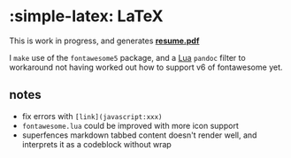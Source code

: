 # :simple-latex: LaTeX

This is work in progress, and generates __[resume.pdf](resume.pdf)__

I `make` use of the `fontawesome5` package, and a [Lua](fontawesome.lua) `pandoc` filter to workaround not having worked out how to support v6 of fontawesome yet.

## notes

- fix errors with `[link](javascript:xxx)`
- `fontawesome.lua` could be improved with more icon support
- superfences markdown tabbed content doesn't render well, and interprets it as a codeblock without wrap
